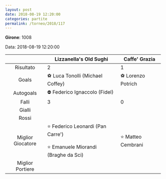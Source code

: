 ```yaml
---
layout: post
date: 2018-08-19 12:20:00
categories: partite
permalink: /torneo/2018/117
---
```

**Girone**: 1008

Data: 2018-08-19 12:20:00

| | Lizzanella's Old Sughi | Caffe' Grazia |
|:-----:|-----|-----|
Risultato|2|1
Goals|⚽ Luca Tonolli (Michael Coffey)|⚽ Lorenzo Potrich<br/>
Autogoals|⛔ Federico Ignaccolo (Fidel)|
Falli|3|0
Gialli||
Rossi||
Miglior Giocatore|⭐ Federico Leonardi (Pan Carre')<br/><br/>⭐ Emanuele Miorandi (Braghe da Sci)<br/>|⭐ Matteo Cembrani<br/>
Miglior Portiere||